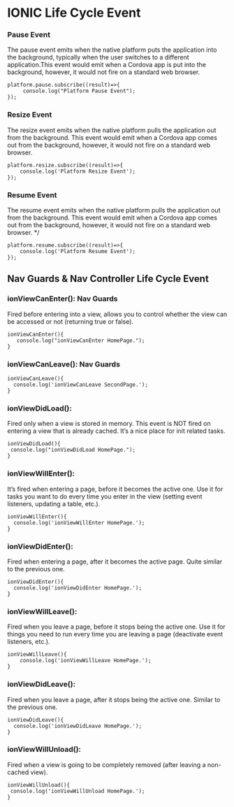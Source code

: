 # IONIC Life Cycle Event 

<h3> Pause Event </h3> 
The pause event emits when the native platform puts the application into the background, typically when the user switches to a different application.This event would emit when a Cordova app is put into the background,
however, it would not fire on a standard web browser.


```
platform.pause.subscribe((result)=>{
     console.log("Platform Pause Event");
});
```

<h3> Resize Event </h3> 
The resize event emits when the native platform pulls the application out from the background. This event would emit when a Cordova app comes
out from the background, however, it would not fire on a standard web browser.


```
platform.resize.subscribe((result)=>{
    console.log('Platform Resize Event');
});
```

<h3> Resume Event </h3> 
The resume event emits when the native platform pulls the application out from the background. This event would emit when a Cordova app comes out from the background, however, it would not fire on a standard web browser.   */

```
platform.resume.subscribe((result)=>{
    console.log('Platform Resume Event');
});     
```
## Nav Guards & Nav Controller Life Cycle Event 

### ionViewCanEnter(): Nav Guards
Fired before entering into a view, allows you to control whether the view can be accessed or not (returning true or false).
``` 
ionViewCanEnter(){
   console.log("ionViewCanEnter HomePage.");
}
```
### ionViewCanLeave(): Nav Guards
``` 
ionViewCanLeave(){
  console.log('ionViewCanLeave SecondPage.');
}
```
### ionViewDidLoad():

Fired only when a view is stored in memory. This event is NOT fired on entering a view that is already cached. It’s a nice place for init related tasks.

```
ionViewDidLoad(){
 console.log("ionViewDidLoad HomePage.");
}
```
### ionViewWillEnter():
It’s fired when entering a page, before it becomes the active one. Use it for tasks you want to do every time you enter in the view (setting event listeners, updating a table, etc.).

```
ionViewWillEnter(){
  console.log('ionViewWillEnter HomePage.');
}
```
### ionViewDidEnter(): 
Fired when entering a page, after it becomes the active page. Quite similar to the previous one.

```
ionViewDidEnter(){
  console.log('ionViewDidEnter HomePage.');
}
```
### ionViewWillLeave(): 
Fired when you leave a page, before it stops being the active one. Use it for things you need to run every time you are leaving a page (deactivate event listeners, etc.).

```
ionViewWillLeave(){
    console.log('ionViewWillLeave HomePage.');
}
```
### ionViewDidLeave(): 
Fired when you leave a page, after it stops being the active one. Similar to the previous one.

```
ionViewDidLeave(){
  console.log('ionViewDidLeave HomePage.');
}
```

### ionViewWillUnload():
Fired when a view is going to be completely removed (after leaving a non-cached view).

```
ionViewWillUnload(){
 console.log('ionViewWillUnload HomePage.');
}
```
